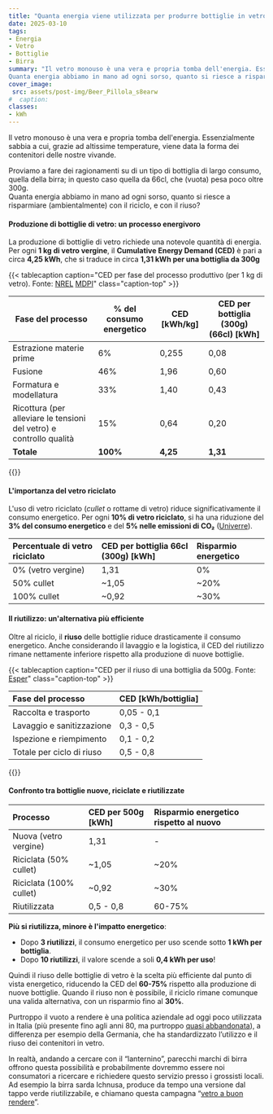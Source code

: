 ```yaml
---
title: "Quanta energia viene utilizzata per produrre bottiglie in vetro?"
date: 2025-03-10
tags:
- Energia 
- Vetro 
- Bottiglie
- Birra
summary: "Il vetro monouso è una vera e propria tomba dell'energia. Essenzialmente sabbia a cui, grazie ad altissime temperature viene data la forma dei contenitori delle nostre vivande.  
Quanta energia abbiamo in mano ad ogni sorso, quanto si riesce a risparmiare (ambientalmente) con il riciclo, e con il riuso?"
cover_image:
 src: assets/post-img/Beer_Pillola_s8earw
#  caption: 
classes:
- kWh
---
```


Il vetro monouso è una vera e propria tomba dell'energia. Essenzialmente sabbia a cui, grazie ad altissime temperature, viene data la forma dei contenitori delle nostre vivande.

Proviamo a fare dei ragionamenti su di un tipo di bottiglia di largo consumo, quella della birra; in questo caso quella da 66cl, che (vuota) pesa poco oltre 300g.   
Quanta energia abbiamo in mano ad ogni sorso, quanto si riesce a risparmiare (ambientalmente) con il riciclo, e con il riuso?

#### Produzione di bottiglie di vetro: un processo energivoro

La produzione di bottiglie di vetro richiede una notevole quantità di energia. Per ogni **1 kg di vetro vergine**, il **Cumulative Energy Demand (CED)** è pari a circa **4,25 kWh**, che si traduce in circa **1,31 kWh per una bottiglia da 300g** 


{{< tablecaption caption="CED per fase del processo produttivo (per 1 kg di vetro). Fonte: [NREL](https://www.nrel.gov/docs/legosti/old/5703.pdf) [MDPI](https://www.mdpi.com/2079-9276/14/2/23?utm_source=chatgpt.com)" class="caption-top" >}}

| Fase del processo | % del consumo energetico | CED  [kWh/kg] | CED per bottiglia (300g) (66cl) [kWh] |
| ----- | ----- | ----- | ----- |
| Estrazione materie prime | 6% | 0,255  | 0,08  |
| Fusione | 46% | 1,96  | 0,60  |
| Formatura e modellatura | 33% | 1,40  | 0,43  |
| Ricottura (per alleviare le tensioni del vetro) e controllo qualità | 15% | 0,64  | 0,20  |
| **Totale** | **100%** | **4,25**  | **1,31**  |
{{</tablecaption>}}

#### L'importanza del vetro riciclato

L'uso di vetro riciclato (*cullet* o rottame di vetro) riduce significativamente il consumo energetico. Per ogni **10% di vetro riciclato**, si ha una riduzione del **3% del consumo energetico** e del **5% nelle emissioni di CO₂** ([Univerre](https://www.univerre.ch/it/lindustria-del-vetro-e-la-sostenibilita/?utm_source=chatgpt.com)).

| Percentuale di vetro riciclato | CED per bottiglia 66cl (300g) [kWh] | Risparmio energetico |
| :---- | :---- | :---- |
| 0% (vetro vergine) | 1,31  | 0% |
| 50% cullet | \~1,05  | \~20% |
| 100% cullet | \~0,92  | \~30% |

#### Il riutilizzo: un'alternativa più efficiente

Oltre al riciclo, il **riuso** delle bottiglie riduce drasticamente il consumo energetico. Anche considerando il lavaggio e la logistica, il CED del riutilizzo rimane nettamente inferiore rispetto alla produzione di nuove bottiglie.


{{< tablecaption caption="CED per il riuso di una bottiglia da 500g. Fonte: [Esper](https://esper.it/2017/03/30/i-birrifici-piu-sostenibili-ritornano-alla-bottiglia-riutilizzabile/?utm_source=chatgpt.com)" class="caption-top" >}}

| Fase del processo | CED [kWh/bottiglia] |
| :---- | :---- |
| Raccolta e trasporto | 0,05 \- 0,1  |
| Lavaggio e sanitizzazione | 0,3 \- 0,5  |
| Ispezione e riempimento | 0,1 \- 0,2  |
| Totale per ciclo di riuso | 0,5 \- 0,8  |

{{</tablecaption>}}

#### Confronto tra bottiglie nuove, riciclate e riutilizzate

| Processo | CED per 500g [kWh] | Risparmio energetico rispetto al nuovo |
| :---- | :---- | :---- |
| Nuova (vetro vergine) | 1,31  | \- |
| Riciclata (50% cullet) | \~1,05  | \~20% |
| Riciclata (100% cullet) | \~0,92 | \~30% |
| Riutilizzata | 0,5 \- 0,8  | 60-75% |

**Più si riutilizza, minore è l'impatto energetico**:

* Dopo **3 riutilizzi**, il consumo energetico per uso scende sotto **1 kWh per bottiglia**.  
* Dopo **10 riutilizzi**, il valore scende a soli **0,4 kWh per uso**\!

Quindi il riuso delle bottiglie di vetro è la scelta più efficiente dal punto di vista energetico, riducendo la CED del **60-75%** rispetto alla produzione di nuove bottiglie. Quando il riuso non è possibile, il riciclo rimane comunque una valida alternativa, con un risparmio fino al **30%**.

Purtroppo il vuoto a rendere è una politica aziendale ad oggi poco utilizzata in Italia (più presente fino agli anni 80, ma purtroppo [quasi abbandonata](https://www.nonsprecare.it/vuoto-a-rendere)), a differenza per esempio della Germania, che ha standardizzato l’utilizzo e il riuso dei contenitori in vetro. 

In realtà, andando a cercare con il “lanternino”, parecchi marchi di birra offrono questa possibilità e probabilmente dovremmo essere noi consumatori a ricercare e richiedere questo servizio presso i grossisti locali. Ad esempio la birra sarda Ichnusa, produce da tempo una versione dal tappo verde riutilizzabile, e chiamano questa campagna “[vetro a buon rendere](https://www.ansa.it/sardegna/notizie/2019/05/10/ichnusa-linea-vuoto-a-buon-rendere_f46ce678-50ae-4cab-9c6b-0c700f06a1c7.html)”.
    